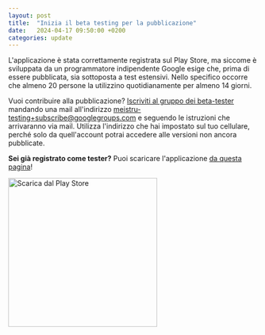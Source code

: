 ```yaml
---
layout: post
title:  "Inizia il beta testing per la pubblicazione"
date:   2024-04-17 09:50:00 +0200
categories: update
---
```

L'applicazione è stata correttamente registrata sul Play Store, ma siccome è sviluppata da un programmatore indipendente Google esige che, prima di essere pubblicata, sia sottoposta a test estensivi. Nello specifico occorre che almeno 20 persone la utilizzino quotidianamente per almeno 14 giorni.

Vuoi contribuire alla pubblicazione? [Iscriviti al gruppo dei beta-tester](https://groups.google.com/g/meistru-testing) mandando una mail all'indirizzo [meistru-testing+subscribe@googlegroups.com](mailto:meistru-testing+subscribe@googlegroups.com?subject=Candidatura%20ai%20test) e seguendo le istruzioni che arrivaranno via mail. Utilizza l'indirizzo che hai impostato sul tuo cellulare, perché solo da quell'account potrai accedere alle versioni non ancora pubblicate.


**Sei già registrato come tester?** Puoi scaricare l'applicazione [da questa pagina](https://play.google.com/apps/testing/click.belinde.meistru)!

[<img src="/images/google-play-badge.png" width="300" alt="Scarica dal Play Store">](https://play.google.com/apps/testing/click.belinde.meistru)